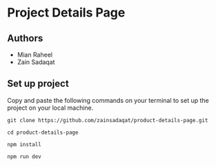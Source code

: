 # Project Details Page                 
         
## Authors            
- Mian Raheel                     
- Zain Sadaqat                 
  
## Set up project        
Copy and paste the following commands on your terminal to set up the project on your local machine.   
 
```
git clone https://github.com/zainsadaqat/product-details-page.git 
```

```
cd product-details-page
```

```
npm install
```

```
npm run dev
```
